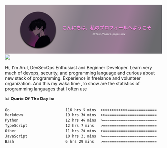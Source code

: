 ![banner](.github/profile-markdown.png)
<img src="https://user-images.githubusercontent.com/73097560/115834477-dbab4500-a447-11eb-908a-139a6edaec5c.gif"></p>

Hi, I'm Arul, DevSecOps Enthusiast and Beginner Developer. Learn very much of devops, security, and programming language and curious about new stack of programming. Experience in freelance and volunteer organization. And this my waka time , to show are the statistics of programming languages that I often use

📊 **Quote Of The Day is:**
<!--START_SECTION:waka-->

```txt
Go                         116 hrs 5 mins  >>>>>>>>>>>>=============   49.81 %
Markdown                   19 hrs 30 mins  >>=======================   08.37 %
Python                     12 hrs 46 mins  >========================   05.48 %
TypeScript                 12 hrs 7 mins   >========================   05.20 %
Other                      11 hrs 20 mins  >========================   04.87 %
JavaScript                 10 hrs 31 mins  >========================   04.51 %
Bash                       6 hrs 29 mins   >========================   02.78 %
```

<!--END_SECTION:waka-->
